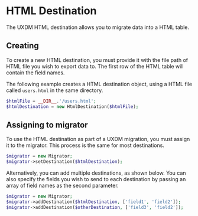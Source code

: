 # HTML Destination

The UXDM HTML destination allows you to migrate data into a HTML table.

## Creating

To create a new HTML destination, you must provide it with the file path of HTML file you wish to export data to. The 
first row of the HTML table will contain the field names.

The following example creates a HTML destination object, using a HTML file called `users.html` in the same directory.

```php
$htmlFile = __DIR__.'/users.html';
$htmlDestination = new HtmlDestination($htmlFile);
```

## Assigning to migrator

To use the HTML destination as part of a UXDM migration, you must assign it to the migrator. This process is the same for most destinations.

```php
$migrator = new Migrator;
$migrator->setDestination($htmlDestination);
```

Alternatively, you can add multiple destinations, as shown below. You can also specify the fields you wish to send to each destination by 
passing an array of field names as the second parameter.

```php
$migrator = new Migrator;
$migrator->addDestination($htmlDestination, ['field1', 'field2']);
$migrator->addDestination($otherDestination, ['field3', 'field2']);
```